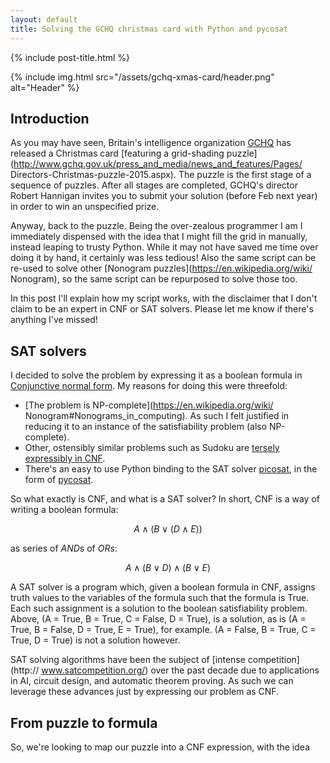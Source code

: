 ```yaml
---
layout: default
title: Solving the GCHQ christmas card with Python and pycosat
---
```


{% include post-title.html %}

{% include img.html src="/assets/gchq-xmas-card/header.png" alt="Header" %}

## Introduction

As you may have seen, Britain's intelligence organization
[GCHQ](https://en.wikipedia.org/wiki/Government_Communications_Headquarters)
has released a Christmas card [featuring a grid-shading
puzzle](http://www.gchq.gov.uk/press_and_media/news_and_features/Pages/
Directors-Christmas-puzzle-2015.aspx). The puzzle is the first stage of a
sequence of puzzles. After all stages are completed, GCHQ's director Robert
Hannigan invites you to submit your solution (before Feb next year) in order to
win an unspecified prize.

Anyway, back to the puzzle. Being the over-zealous programmer I am I
immediately dispensed with the idea that I might fill the grid in manually,
instead leaping to trusty Python. While it may not have saved me time over
doing it by hand, it certainly was less tedious! Also the same script can be
re-used to solve other [Nonogram puzzles](https://en.wikipedia.org/wiki/
Nonogram), so the same script can be repurposed to solve those too.

In this post I'll explain how my script works, with the disclaimer that I don't
claim to be an expert in CNF or SAT solvers. Please let me know if there's
anything I've missed!

## SAT solvers

I decided to solve the problem by expressing it as a boolean formula in
[Conjunctive normal
form](https://en.wikipedia.org/wiki/Conjunctive_normal_form). My reasons for
doing this were threefold:

* [The problem is NP-complete](https://en.wikipedia.org/wiki/
  Nonogram#Nonograms_in_computing). As such I felt justified in reducing it to
  an instance of the satisfiability problem (also NP-complete).
* Other, ostensibly similar problems such as Sudoku are [tersely expressibly in
  CNF](https://www.lri.fr/~conchon/mpri/weber.pdf).
* There's an easy to use Python binding to the SAT solver
  [picosat](http://fmv.jku.at/picosat/), in the form of
  [pycosat](https://pypi.python.org/pypi/pycosat).

So what exactly is CNF, and what is a SAT solver? In short, CNF is a way of
writing a boolean formula:

$$A \wedge (B \vee (D \wedge E))$$

as series of *AND*s of *ORs*:

$$A \wedge (B \vee D) \wedge (B \vee E)$$

A SAT solver is a program which, given a boolean formula in CNF, assigns truth
values to the variables of the formula such that the formula is True. Each such
assignment is a solution to the boolean satisfiability problem. Above, \(A =
True, B = True, C = False, D = True\), is a solution, as is \(A = True, B =
False, D = True, E = True\), for example. \(A = False, B = True, C = True, D =
True\) is not a solution however.

SAT solving algorithms have been the subject of [intense competition](http://
www.satcompetition.org/) over the past decade due to applications in AI,
circuit design, and automatic theorem proving.  As such we can leverage these
advances just by expressing our problem as CNF.

## From puzzle to formula ##

So, we're looking to map our puzzle into a CNF expression, with the idea 

